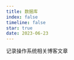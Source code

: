 ```yaml
---
title: 数据库
index: false
timeline: false
star: true
date: 2023-06-23
---
```


记录操作系统相关博客文章
<!-- more -->